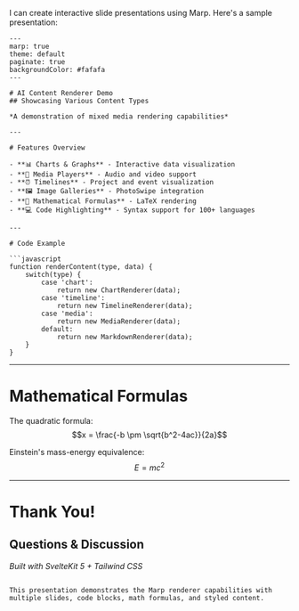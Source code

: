 I can create interactive slide presentations using Marp. Here's a sample presentation:

```marp
---
marp: true
theme: default
paginate: true
backgroundColor: #fafafa
---

# AI Content Renderer Demo
## Showcasing Various Content Types

*A demonstration of mixed media rendering capabilities*

---

# Features Overview

- **📊 Charts & Graphs** - Interactive data visualization
- **🎵 Media Players** - Audio and video support
- **⏰ Timelines** - Project and event visualization
- **🖼️ Image Galleries** - PhotoSwipe integration
- **🧮 Mathematical Formulas** - LaTeX rendering
- **💻 Code Highlighting** - Syntax support for 100+ languages

---

# Code Example

```javascript
function renderContent(type, data) {
    switch(type) {
        case 'chart':
            return new ChartRenderer(data);
        case 'timeline':
            return new TimelineRenderer(data);
        case 'media':
            return new MediaRenderer(data);
        default:
            return new MarkdownRenderer(data);
    }
}
```

---

# Mathematical Formulas

The quadratic formula:
$$x = \frac{-b \pm \sqrt{b^2-4ac}}{2a}$$

Einstein's mass-energy equivalence:
$$E = mc^2$$

---

# Thank You!
## Questions & Discussion

*Built with SvelteKit 5 + Tailwind CSS*
```

This presentation demonstrates the Marp renderer capabilities with multiple slides, code blocks, math formulas, and styled content.